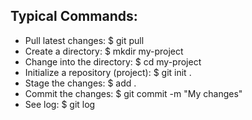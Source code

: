 ## Typical Commands:
- Pull latest changes: $ git pull
- Create a directory: $ mkdir my-project
- Change into the directory: $ cd my-project
- Initialize a repository (project): $ git init .
- Stage the changes: $ add .
- Commit the changes: $ git commit -m "My changes"
- See log: $ git log
